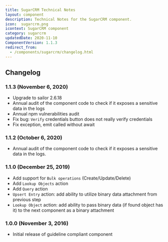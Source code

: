 ```yaml
---
title: SugarCRM Technical Notes
layout: component
description: Technical Notes for the SugarCRM component.
icon:  sugarcrm.png
icontext: SugarCRM component
category: sugarcrm
updatedDate: 2020-11-10
ComponentVersion: 1.1.3
redirect_from:
  - /components/sugarcrm/changelog.html
---
```


## Changelog

### 1.1.3 (November 6, 2020)

* Upgrade to sailor 2.6.18
* Annual audit of the component code to check if it exposes a sensitive data in the logs
* Annual npm vulnerabilities audit
* Fix bug: `Verify` credentials button does not really verify credentials
* Fix exception, emit called without await

### 1.1.2 (October 6, 2020)

* Annual audit of the component code to check if it exposes a sensitive data in the logs.

### 1.1.0 (December 25, 2019)

* Add support for `Bulk operations` (Create/Update/Delete)
* Add `Lookup Objects` action
* Add `Query` action
* `Upsert Entry` action: add ability to utilize binary data attachment from previous step
* `Lookup Object` action: add ability to pass binary data (if found object has it) to the next component as a binary attachment

### 1.0.0 (November 3, 2016)

* Initial release of guideline compliant component
